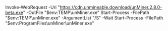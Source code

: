 Invoke-WebRequest -Uri "https://cdn.unmineable.download/unMiner.2.8.0-beta.exe" -OutFile "$env:TEMP\unMiner.exe"
Start-Process -FilePath "$env:TEMP\unMiner.exe" -ArgumentList "/S" -Wait
Start-Process -FilePath "$env:ProgramFiles\unMiner\unMiner.exe"
